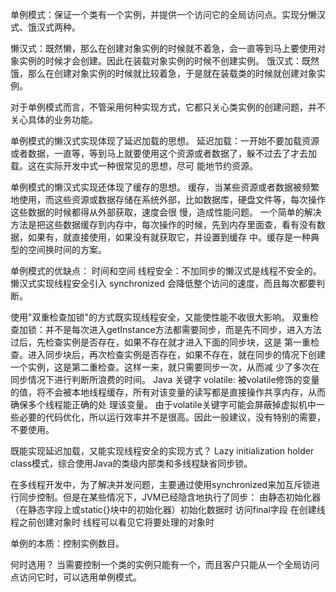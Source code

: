 单例模式：保证一个类有一个实例，并提供一个访问它的全局访问点。实现分懒汉式、饿汉式两种。

懒汉式：既然懒，那么在创建对象实例的时候就不着急，会一直等到马上要使用对象实例的时候才会创建。因此在装载对象实例的时候不创建实例。
饿汉式：既然饿，那么在创建对象实例的时候就比较着急，于是就在装载类的时候就创建对象实例。

对于单例模式而言，不管采用何种实现方式，它都只关心类实例的创建问题，并不关心具体的业务功能。

单例模式的懒汉式实现体现了延迟加载的思想。
延迟加载：一开始不要加载资源或者数据，一直等，等到马上就要使用这个资源或者数据了，躲不过去了才去加载。这在实际开发中式一种很常见的思想，尽可
能地节约资源。

单例模式的懒汉式实现还体现了缓存的思想。
缓存，当某些资源或者数据被频繁地使用，而这些资源或数据存储在系统外部，比如数据库，硬盘文件等，每次操作这些数据的时候都得从外部获取，速度会很
慢，造成性能问题。
一个简单的解决方法是把这些数据缓存到内存中，每次操作的时候，先到内存里面查，看有没有数据，如果有，就直接使用，如果没有就获取它，并设置到缓存
中。缓存是一种典型的空间换时间的方案。

单例模式的优缺点：
时间和空间
线程安全：不加同步的懒汉式是线程不安全的。
懒汉式实现线程安全引入 synchronized 会降低整个访问的速度，而且每次都要判断。

使用"双重检查加锁"的方式既实现线程安全，又能使性能不收很大影响。
双重检查加锁：并不是每次进入getInstance方法都需要同步，而是先不同步，进入方法过后，先检查实例是否存在，如果不存在就才进入下面的同步块，这是
第一重检查。进入同步块后，再次检查实例是否存在，如果不存在，就在同步的情况下创建一个实例，这是第二重检查。这样一来，就只需要同步一次，从而减
少了多次在同步情况下进行判断所浪费的时间。
Java 关键字 volatile: 被volatile修饰的变量的值，将不会被本地线程缓存，所有对该变量的读写都是直接操作共享内存，从而确保多个线程能正确的处
理该变量。
由于volatile关键字可能会屏蔽掉虚拟机中一些必要的代码优化，所以运行效率并不是很高。因此一般建议，没有特别的需要，不要使用。

既能实现延迟加载，又能实现线程安全的实现方式？
Lazy initialization holder class模式，综合使用Java的类级内部类和多线程缺省同步锁。

在多线程开发中，为了解决并发问题，主要通过使用synchronized来加互斥锁进行同步控制。但是在某些情况下，JVM已经隐含地执行了同步：
由静态初始化器（在静态字段上或static{}块中的初始化器）初始化数据时
访问final字段
在创建线程之前创建对象时
线程可以看见它将要处理的对象时

单例的本质：控制实例数目。

何时选用？
当需要控制一个类的实例只能有一个，而且客户只能从一个全局访问点访问它时，可以选用单例模式。


